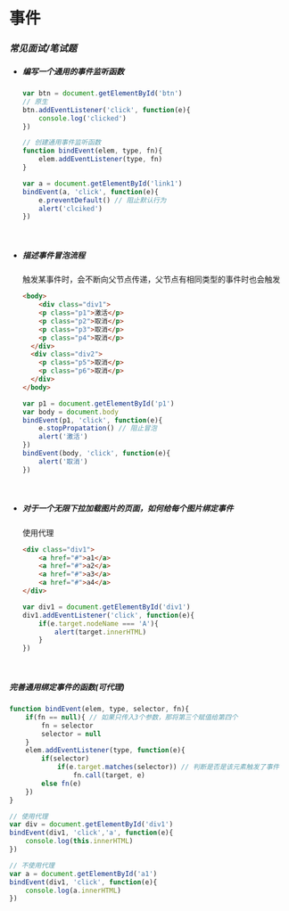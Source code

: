 # 事件

### *常见面试/笔试题*

- ##### 编写一个通用的事件监听函数

  ```javascript
  var btn = document.getElementById('btn')
  // 原生
  btn.addEventListener('click', function(e){
      console.log('clicked')
  })
  
  // 创建通用事件监听函数
  function bindEvent(elem, type, fn){
      elem.addEventListener(type, fn)
  }
  
  var a = document.getElementById('link1')
  bindEvent(a, 'click', function(e){
      e.preventDefault() // 阻止默认行为
      alert('clciked')
  })
  ```

  <br/>

- ##### 描述事件冒泡流程

  触发某事件时，会不断向父节点传递，父节点有相同类型的事件时也会触发

  ```html
  <body>
      <div class="div1">
      <p class="p1">激活</p>
      <p class="p2">取消</p>
      <p class="p3">取消</p>
      <p class="p4">取消</p>
    </div>
    <div class="div2">
      <p class="p5">取消</p>
      <p class="p6">取消</p>
    </div>
  </body>
  ```

  ```javascript
  var p1 = document.getElementById('p1')
  var body = document.body
  bindEvent(p1, 'click', function(e){
      e.stopPropatation() // 阻止冒泡
      alert('激活')
  })
  bindEvent(body, 'click', function(e){
      alert('取消')
  })
  ```

  <br/>

- ##### 对于一个无限下拉加载图片的页面，如何给每个图片绑定事件

  使用代理

  ```html
  <div class="div1">
      <a href="#">a1</a>
      <a href="#">a2</a>
      <a href="#">a3</a>
      <a href="#">a4</a>
  </div>
  ```

  ```javascript
  var div1 = document.getElementById('div1')
  div1.addEventListener('click', function(e){
      if(e.target.nodeName === 'A'){
          alert(target.innerHTML)
      }
  })
  ```

  <br/>

##### 完善通用绑定事件的函数(可代理)

```javascript
function bindEvent(elem, type, selector, fn){
    if(fn == null){ // 如果只传入3个参数，那将第三个赋值给第四个
        fn = selector
        selector = null
    }
    elem.addEventListener(type, function(e){
        if(selector)
            if(e.target.matches(selector)) // 判断是否是该元素触发了事件
                fn.call(target, e)
        else fn(e)
    })
}
```

```javascript
// 使用代理
var div = document.getElementById('div1')
bindEvent(div1, 'click','a', function(e){
    console.log(this.innerHTML)
})

// 不使用代理
var a = document.getElementById('a1')
bindEvent(div1, 'click', function(e){
    console.log(a.innerHTML)
})
```

